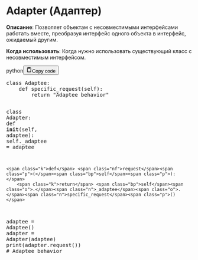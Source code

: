 <h1>Adapter (Адаптер)</h1>
<p><strong>Описание</strong>: Позволяет объектам с несовместимыми интерфейсами работать вместе, преобразуя интерфейс одного объекта в интерфейс, ожидаемый другим.</p>
<p><strong>Когда использовать</strong>: Когда нужно использовать существующий класс с несовместимым интерфейсом.</p>
<div class="code_element"><div class="lang_line"><text>python</text><button class="copy_code_button" onclick="CopyCode(this)"><svg style="width: 1.2em;height: 1.2em;" aria-hidden="true" xmlns="http://www.w3.org/2000/svg" fill="none" viewBox="0 0 24 24"><path stroke="currentColor" stroke-linecap="round" stroke-linejoin="round" stroke-width="2" d="M15 4h3a1 1 0 0 1 1 1v15a1 1 0 0 1-1 1H6a1 1 0 0 1-1-1V5a1 1 0 0 1 1-1h3m0 3h6m-5-4v4h4V3h-4Z"/></svg><text>Copy code</text></button></div><div class="code language-python"><div class="highlight"><pre><span></span><span class="k">class</span> <span class="nc">Adaptee</span><span class="p">:</span>
    <span class="k">def</span> <span class="nf">specific_request</span><span class="p">(</span><span class="bp">self</span><span class="p">):</span>
        <span class="k">return</span> <span class="s2">&quot;Adaptee behavior&quot;</span>

<span class="k">class</span> <span class="nc">Adapter</span><span class="p">:</span>
    <span class="k">def</span> <span class="fm">__init__</span><span class="p">(</span><span class="bp">self</span><span class="p">,</span> <span class="n">adaptee</span><span class="p">):</span>
        <span class="bp">self</span><span class="o">.</span><span class="n">_adaptee</span> <span class="o">=</span> <span class="n">adaptee</span>

    <span class="k">def</span> <span class="nf">request</span><span class="p">(</span><span class="bp">self</span><span class="p">):</span>
        <span class="k">return</span> <span class="bp">self</span><span class="o">.</span><span class="n">_adaptee</span><span class="o">.</span><span class="n">specific_request</span><span class="p">()</span>

<span class="n">adaptee</span> <span class="o">=</span> <span class="n">Adaptee</span><span class="p">()</span>
<span class="n">adapter</span> <span class="o">=</span> <span class="n">Adapter</span><span class="p">(</span><span class="n">adaptee</span><span class="p">)</span>
<span class="nb">print</span><span class="p">(</span><span class="n">adapter</span><span class="o">.</span><span class="n">request</span><span class="p">())</span>  <span class="c1"># Adaptee behavior</span>
</pre></div></div></div>